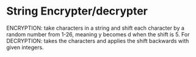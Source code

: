 # String Encrypter/decrypter
ENCRYPTION: take characters in a string and shift each character by a random number from 1-26, meaning y becomes d when the shift is 5. For DECRYPTION: takes the characters and applies the shift backwards with given integers.
